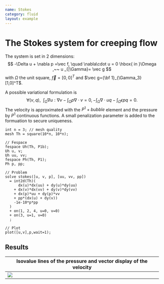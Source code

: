 ```yaml
---
name: Stokes
category: fluid
layout: example
---
```


# The Stokes system for creeping flow
The system is set in 2 dimensions:
$$
-\Delta u + \nabla p =\vec f, \quad
 \nabla\cdot u = 0   \hbox{ in }\Omega ,~~
 u _{|\Gamma}= \vec g
 $$
with $\Omega$ the  unit square, $\vec f=[0,0]^T$ and $\vec g={\bf 1}_{\Gamma_3}[1,0]^T$.

A possible variational formulation is
$$∀(v,q),~~∫_Ω ∇u:∇v−∫_Ωp\nabla\cdot v=0,
−∫_Ω\nabla\cdot u q−∫_Ωϵpq=0.
$$
The velocity is approximated with the $P^1+bubble$ element and the pressure by $P^1$ continuous functions.
A small penalization parameter is added to the formuation to secure uniqueness.
~~~freefem
int n = 3; // mesh quality
mesh Th = square(10*n, 10*n);

// Fespace
fespace Uh(Th, P1b);
Uh u, v;
Uh uu, vv;
fespace Ph(Th, P1);
Ph p, pp;

// Problem
solve stokes([u, v, p], [uu, vv, pp])
  = int2d(Th)(
      dx(u)*dx(uu) + dy(u)*dy(uu)
    + dx(v)*dx(vv) + dy(v)*dy(vv)
    + dx(p)*uu + dy(p)*vv
    + pp*(dx(u) + dy(v))
    -1e-10*p*pp
  )
  + on(1, 2, 4, u=0, v=0)
  + on(3, u=1, v=0)
  ;

// Plot
plot([u,v],p,wait=1);
~~~
## Results

| Isovalue lines of the pressure and vector display of the velocity |
| --------------                                                    |
| ![][_solution]                                                    |

[_solution]: https://raw.githubusercontent.com/phtournier/ffmdtest/refs/heads/main/figures/examples/stokes/solution.png
